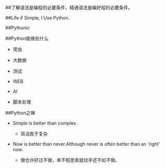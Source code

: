 ##了解语法是编程的必要条件，精通语法是编好程的必要条件。



##Life if Simple, I Use Python.



##Pythonic




##Python能做些什么

- 爬虫

- 大数据

- 测试

- WEB

- AI

- 脚本处理




##Python之禅

- Simple is better than complex.

    - 简洁胜于复杂
    
- Now is better than never.Although never is often better than an 'right' now.

    - 做也许好过不做，单不假思索就动手还不如不做。
    
    
    
    
    
    







